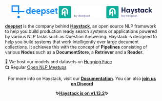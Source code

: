 <p align="center" float="left">
  <img alt="" src="https://raw.githubusercontent.com/deepset-ai/.github/main/deepset-logo-colored.png" width="30%"/>
  <img alt="" src="https://raw.githubusercontent.com/deepset-ai/.github/main/haystack-logo-colored-on-dark.png#gh-dark-mode-only" width="30%"/>
  <img alt="" src="https://raw.githubusercontent.com/deepset-ai/.github/main/haystack-logo-colored.png#gh-light-mode-only" width="30%"/>
</p>
<p><strong><a href="https://deepset.ai">deepset</a></strong> is the company behind <strong><a href="https://haystack.deepset.ai/">Haystack</a></strong>, an open source NLP framework to help you build production ready search systems or applications powered by various NLP tasks such as Question Answering. Haystack is designed to help you build systems that work intelligently over large document collections. It achieves this with the concept of <strong>Pipelines</strong> consisting of various <strong>Nodes</strong> such as a <strong>DocumentStore</strong>, a <strong>Retriever</strong> and a <strong>Reader</strong>.
</p>
    
🤗 We host our models and datasets on [Hugging Face](https://huggingface.co/deepset)  
📺 Regular [Open NLP Meetups](https://www.meetup.com/open-nlp-meetup/)
    
<p align="center">For more info on Haystack, visit our <strong><a href="https://haystack.deepset.ai">Documentation</a></strong>. You can also <strong><a class="h-7" href="https://haystack.deepset.ai/community/join">join us on Discord</a></strong></p>
<p align="center"><strong>✨<a href="https://pypi.org/project/farm-haystack/">Haystack is on v1.13.2</a>✨</strong></p>

